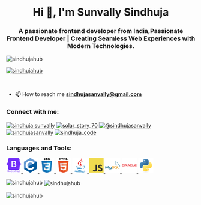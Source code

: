 <h1 align="center">Hi 👋, I'm Sunvally Sindhuja</h1>
<h3 align="center">A passionate frontend developer from India,Passionate Frontend Developer | Creating Seamless Web Experiences with Modern Technologies.</h3>

<p align="left"> <img src="https://komarev.com/ghpvc/?username=sindhujahub&label=Profile%20views&color=0e75b6&style=flat" alt="sindhujahub" /> </p>

<p align="left"> <a href="https://github.com/ryo-ma/github-profile-trophy"><img src="https://github-profile-trophy.vercel.app/?username=sindhujahub" alt="sindhujahub" /></a> </p>

<p align="left"> <a href="https://twitter.com/" target="blank"><img src="https://img.shields.io/twitter/follow/?logo=twitter&style=for-the-badge" alt="" /></a> </p>

- 📫 How to reach me **sindhujasanvally@gmail.com**

<h3 align="left">Connect with me:</h3>
<p align="left">
<a href="https://linkedin.com/in/sindhuja sunvally" target="blank"><img align="center" src="https://raw.githubusercontent.com/rahuldkjain/github-profile-readme-generator/master/src/images/icons/Social/linked-in-alt.svg" alt="sindhuja sunvally" height="30" width="40" /></a>
<a href="https://www.codechef.com/users/solar_story_70" target="blank"><img align="center" src="https://cdn.jsdelivr.net/npm/simple-icons@3.1.0/icons/codechef.svg" alt="solar_story_70" height="30" width="40" /></a>
<a href="https://www.hackerrank.com/@sindhujasanvally" target="blank"><img align="center" src="https://raw.githubusercontent.com/rahuldkjain/github-profile-readme-generator/master/src/images/icons/Social/hackerrank.svg" alt="@sindhujasanvally" height="30" width="40" /></a>
<a href="https://codeforces.com/profile/sindhujasanvally" target="blank"><img align="center" src="https://raw.githubusercontent.com/rahuldkjain/github-profile-readme-generator/master/src/images/icons/Social/codeforces.svg" alt="sindhujasanvally" height="30" width="40" /></a>
<a href="https://www.leetcode.com/sindhuja_code" target="blank"><img align="center" src="https://raw.githubusercontent.com/rahuldkjain/github-profile-readme-generator/master/src/images/icons/Social/leet-code.svg" alt="sindhuja_code" height="30" width="40" /></a>
</p>

<h3 align="left">Languages and Tools:</h3>
<p align="left"> <a href="https://getbootstrap.com" target="_blank" rel="noreferrer"> <img src="https://raw.githubusercontent.com/devicons/devicon/master/icons/bootstrap/bootstrap-plain-wordmark.svg" alt="bootstrap" width="40" height="40"/> </a> <a href="https://www.cprogramming.com/" target="_blank" rel="noreferrer"> <img src="https://raw.githubusercontent.com/devicons/devicon/master/icons/c/c-original.svg" alt="c" width="40" height="40"/> </a> <a href="https://www.w3schools.com/css/" target="_blank" rel="noreferrer"> <img src="https://raw.githubusercontent.com/devicons/devicon/master/icons/css3/css3-original-wordmark.svg" alt="css3" width="40" height="40"/> </a> <a href="https://www.w3.org/html/" target="_blank" rel="noreferrer"> <img src="https://raw.githubusercontent.com/devicons/devicon/master/icons/html5/html5-original-wordmark.svg" alt="html5" width="40" height="40"/> </a> <a href="https://www.java.com" target="_blank" rel="noreferrer"> <img src="https://raw.githubusercontent.com/devicons/devicon/master/icons/java/java-original.svg" alt="java" width="40" height="40"/> </a> <a href="https://developer.mozilla.org/en-US/docs/Web/JavaScript" target="_blank" rel="noreferrer"> <img src="https://raw.githubusercontent.com/devicons/devicon/master/icons/javascript/javascript-original.svg" alt="javascript" width="40" height="40"/> </a> <a href="https://www.mysql.com/" target="_blank" rel="noreferrer"> <img src="https://raw.githubusercontent.com/devicons/devicon/master/icons/mysql/mysql-original-wordmark.svg" alt="mysql" width="40" height="40"/> </a> <a href="https://www.oracle.com/" target="_blank" rel="noreferrer"> <img src="https://raw.githubusercontent.com/devicons/devicon/master/icons/oracle/oracle-original.svg" alt="oracle" width="40" height="40"/> </a> <a href="https://www.python.org" target="_blank" rel="noreferrer"> <img src="https://raw.githubusercontent.com/devicons/devicon/master/icons/python/python-original.svg" alt="python" width="40" height="40"/> </a> </p>

<p><img align="left" src="https://github-readme-stats.vercel.app/api/top-langs?username=sindhujahub&show_icons=true&locale=en&layout=compact" alt="sindhujahub" /></p>

<p>&nbsp;<img align="center" src="https://github-readme-stats.vercel.app/api?username=sindhujahub&show_icons=true&locale=en" alt="sindhujahub" /></p>

<p><img align="center" src="https://github-readme-streak-stats.herokuapp.com/?user=sindhujahub&" alt="sindhujahub" /></p>
